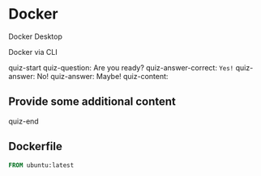 # Docker

Docker Desktop

Docker via CLI

quiz-start
quiz-question: Are you ready?
quiz-answer-correct: <code>Yes!</code>
quiz-answer: No!
quiz-answer: Maybe!
quiz-content:

<h2>Provide some additional content</h2>
quiz-end

## Dockerfile

```dockerfile
FROM ubuntu:latest
```
